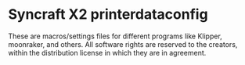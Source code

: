 # Syncraft X2 printerdataconfig
These are macros/settings files for different programs like Klipper, moonraker, and others. All software rights are reserved to the creators, within the distribution license in which they are in agreement.
